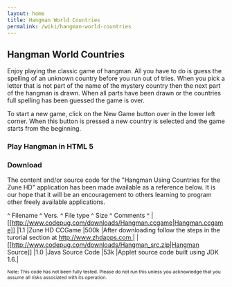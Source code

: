 ```yaml
---
layout: home
title: Hangman World Countries
permalink: /wiki/hangman-world-countries
---
```


## Hangman World Countries

Enjoy playing the classic game of hangman. All you have to do is guess the spelling of an unknown country before you run out of tries. When you pick a letter that is not part of the name of the mystery country then the next part of the hangman is drawn. When all parts have been drawn or the countries full spelling has been guessed the game is over.

To start a new game, click on the New Game button over in the lower left corner. When this button is pressed a new country is selected and the game starts from the beginning.


### Play Hangman in HTML 5
<html>
<script type='text/javascript' src='/downloads/codePugGameLib.js'></script>
<style>
    canvas {
        background-image: url('/assets/images/hang-man-background.png');
    }
</style>

<canvas width="276" height="480" id="myCanvas"></canvas>
<script>
    var awt = new AWT(),
        youWinImg = awt.getImage('/assets/images/hang-man-you-win.png'),
        coverImg = awt.getImage('/assets/images/hang-man-cover-image.png'),
        coverLetterImg = awt.getImage('/assets/images/hang-man-cover-letter.png'),
        youLoseImg = awt.getImage('/assets/images/hang-man-you-lose.png'),
        sadFaceImg = awt.getImage('/assets/images/hang-man-sad-face.png'),
        guessedLetters = "",
        showKeyboardFor = 0,
        guessCount = 0,
        displayableWord = "_____",
        remainingLetters = "CHINA",
        currentWord = "CHINA",
        words = ["China", "India", "United States",
   "Brazil", "Nigeria", "Russia", "Japan", "Mexico", "Vietnam",
   "Germany", "Ethiopia", "Egypt", "Iran", "Turkey", "France",
   "United Kingdon", "Italy", "Myanmar", "South Africa",
   "South Korea", "Ukraine", "Spain"];
   
    awt.init('myCanvas',paint,false);
    reset();

    function reset() {
        currentWord = words[randomIntFrom(0,words.length-1)].toUpperCase();
        guessCount = 0;
        guessedLetters = "";

        displayableWord = currentWord.replace(/[A-Z]/g, "_");
        remainingLetters = currentWord;
    }

    awt.addMouseDownListener(function (x, y) {
        var ch = getPressedCharacter(x, y);
        if (displayableWord.indexOf('_') > -1) {
            if (ch && !updateWordUsingGuess(ch)) {
                guessCount++;
            }
        }
    });

    function updateWordUsingGuess(c) {
        c = c.toUpperCase();
        var s = "";
        var removed = false;

        // Remove guessed letters
        if (remainingLetters.indexOf(c) > -1) {
            //			remainingLetters = remainingLetters.replaceAll("" + c, "");
            remainingLetters = remainingLetters.split(c).join("");
            removed = true;
        }

        // Update displayable word from remaining letters
        for (var i = 0; i < currentWord.length; i++) {
            if (currentWord.charAt(i) == ' ') {
                s += ' ';
            } else if (remainingLetters.indexOf(currentWord.charAt(i)) > -1) {
                s += "_";
            } else {
                s += currentWord.charAt(i);
            }
        }
        displayableWord = s;

        // Update misses
        if (currentWord.indexOf(c) < 0 && removed) {
            incorrectGuessCount++;
        }
        return removed;
    }

    function paint(ctx, timeDiff) {
        drawCover(guessCount);
        if (guessCount >= 6) {
            awt.drawImage(youLoseImg, 61, 102);
            awt.drawImage(sadFaceImg, 198, 74);
        }
        drawGuessed();
        drawStringWithSpaces(displayableWord, 25, 223);

        if (displayableWord.indexOf('_') == -1) {
            awt.drawImage(youWinImg, 61, 102);

        }
    }

    function drawStringWithSpaces(s, x, y) {
        //FontMetrics fm = g.getFontMetrics();
        var c = "",
            offset = 0;
        for (var i = 0; i < s.length; i++) {
            offset = 0;
            c = "" + s.charAt(i);
            if (c == " ") {
                x = 25;
                y += 40; //fm.getHeight();
                c = "" + s.charAt(++i);
            }
            //int width = fm.stringWidth(c);
            width = 5;
            if (c == 'I') {
                offset = 6;
            }
            if (c == 'R' || c == 'C') {
                offset = -2;
            }
            awt.drawString(c, offset + x + Math.floor(18 / 2) - Math.floor(width / 2), y, '#000000', 28);
            //x -= offset;
            x += 30;
        }
    }


    function getPressedCharacter(x, y) {
        var result = false;
        if (x > 0 && x < 272) {
            if (y > 325 && y < 480) {
                result = ('A'.charCodeAt() + Math.floor(Math.floor(y - 325) / 38) * 7 + Math.floor(x / 39));
                if (result == 'Z'.charCodeAt() + 1 || result == 'Z'.charCodeAt() + 2) {
                    // result = '?';
                    // System.exit(0);
                    result = '?'.charCodeAt();
                    reset();
                }
            }
        }

        if (result) {
            result = String.fromCharCode(result);
            if (isLetterGuessed(result)) {
                result = false;
            } else {
                 if (displayableWord.indexOf('_') > -1) {
                guessedLetters += result;
                 }
            }
        }
        return result;
    }

    function drawGuessed() {
        var aCode = 'A'.charCodeAt();
        for (var i = 0; i < 26; i++) {
            if (isLetterGuessed(String.fromCharCode(i + aCode))) {
                // result = (char)('A'+((y-325)/38)*7+(x/39));
                var index = i;
                var x = Math.floor((index % 7)) * 39;
                var y = Math.floor(Math.floor((index / 7)) * 39) + 325;
                //console.log("Guessed" + i + " X:" + x + " Y:" + y);
                awt.drawImage(coverLetterImg, x, y);
            }
        }
    }

    function isLetterGuessed(i) {
        return guessedLetters.indexOf(i) >= 0;
    }

    function drawCover(numberOfGuesses) {
        switch (6 - numberOfGuesses) {
        case 6:
            // head
            awt.drawImage(coverImg, 192, 67);
        case 5:
            // body
            awt.drawImage(coverImg, 193, 93);
            awt.drawImage(coverImg, 193, 103);
        case 4:
            // right arm
            awt.drawImage(coverImg, 208, 106);

        case 3:
            // left arm
            awt.drawImage(coverImg, 164, 106);
        case 2:
            // right leg
            awt.drawImage(coverImg, 208, 146);
        case 1:
            // left leg
            awt.drawImage(coverImg, 164, 146);
        default:
        }
    }
</script>
</html>

### Download
The content and/or source code for the "Hangman Using Countries for the Zune HD" application has been made available as a reference below. It is our hope that it will be an encouragement to others learning to program other freely available applications.


^ Filename	^ Vers.	^ File type	^ Size	^ Comments ^
|[[http://www.codepug.com/downloads/Hangman.ccgame|Hangman.ccgame]]	|1.1	|Zune HD CCGame	|500k	|After downloading follow the steps in the turorial section at http://www.zhdapps.com.|
|[[http://www.codepug.com/downloads/Hangman_src.zip|Hangman Source]]	|1.0	|Java Source Code	|53k	|Applet source code built using JDK 1.6.|

<html>
        <span style="font-size: 8pt;">
                Note: This code has not been fully tested. Please do not run this unless you acknowledge that you assume all risks associated with its operation.
        </span>
        </html>